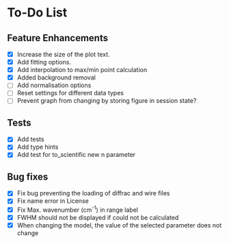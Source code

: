 # To-Do List

## Feature Enhancements
* [X] Increase the size of the plot text.
* [X] Add fitting options.
* [X] Add interpolation to max/min point calculation
* [X] Added background removal
* [ ] Add normalisation options
* [ ] Reset settings for different data types
* [ ] Prevent graph from changing by storing figure in session state?

## Tests
* [X] Add tests
* [X] Add type hints
* [X] Add test for to_scientific new n parameter

## Bug fixes
* [X] Fix bug preventing the loading of diffrac and wire files
* [X] Fix name error in License
* [X] Fix Max. wavenumber (cm<sup>-1</sup>) in range label
* [X] FWHM should not be displayed if could not be calculated
* [X] When changing the model, the value of the selected parameter does not change
